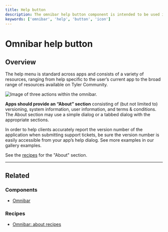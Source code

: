 ```yaml
---
title: Help button
description: The omnibar help button component is intended to be used in the omnibar as a familiar location for users to access information about the system.
keywords: ['omnibar', 'help', 'button', 'icon']
---
```


# Omnibar help button

<ComponentVisual
  figmaUrl=""
  storybookUrl="https://forge.tylerdev.io/main/?path=/story/components-app-bar-help-button--default" />

## Overview

The help menu is standard across apps and consists of a variety of resources, ranging from help specific to the user’s current app to the broad range of resources available on Tyler Community. 

<ImageBlock maxWidth="600px" padded={false}>

![Image of three actions within the omnibar.](/img/components/omnibar-help-button/omni-desktop-help.png)

</ImageBlock>

**Apps should provide an “About” section** consisting of (but not limited to) versioning, system information, user information, and terms & conditions. The About section may use a simple dialog or a tabbed dialog with the appropriate sections. 

In order to help clients accurately report the version number of the application when submitting support tickets, be sure the version number is easily accessible from your app’s help dialog. See more examples in our gallery examples. 

See the [recipes](/recipes/omni-about) for the "About" section. 

--- 

## Related 

### Components

- [Omnibar](/components/omni/omnibar)

### Recipes

- [Omnibar: about recipes](/recipes/omni-about)
